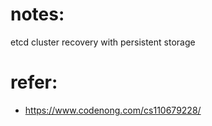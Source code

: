 # notes:
etcd cluster recovery with persistent storage

# refer:
- https://www.codenong.com/cs110679228/
